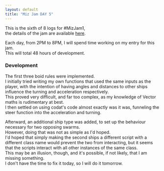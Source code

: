 ```yaml
---
layout: default
title: "Miz Jam DAY 5"
---
```

This is the sixth of 8 logs for #MizJam1,  
the details of the jam are available [here](https://itch.io/jam/miz-jam-1).

Each day, from 2PM to 8PM, I will spend time working on my entry for this jam.  
This will total 48 hours of development.

### Development
The first three boid rules were implemented.  
I initially tried writing my own functions that used the same inputs as the player, with the intention of having angles and distances to other ships influence the turning and acceleration respectively.  
This proved very difficult, and far too complex, as my knowledge of Vector maths is rudimentary at best.  
I then settled on using codat's code almost exactly was it was, funneling the steer function into the acceleration and turning.

Afterward, an additional ship type was added, to set up the behaviour necessary for two opposing swarms.  
However, doing that was not as simple as I'd hoped.  
I'd hoped that simply making the second ships a different script with a different class name would prevent the two from interacting, but it seems that the scripts interact with all other instances of the same class.  
This may be an illusion, though, and it's possible, if not likely, that I am missing something.  
I don't have the time to fix it today, so I will do it tomorrow.